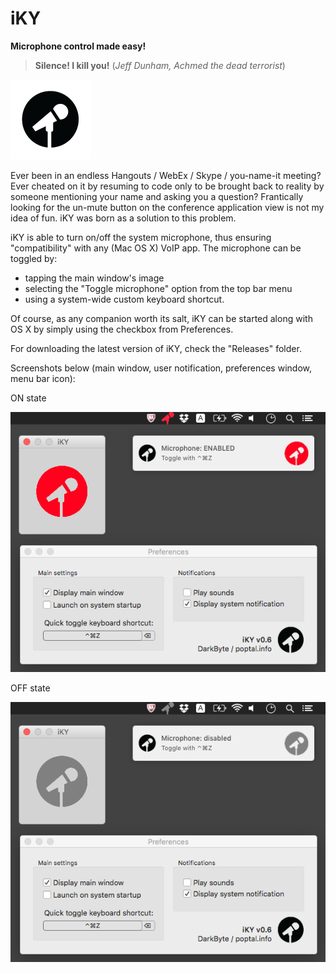 # iKY

**Microphone control made easy!**

> **Silence! I kill you!** (_Jeff Dunham, Achmed the dead terrorist_)

![](https://raw.githubusercontent.com/DarkByte/iKY/develop/iKY/Images/iky_icon.png)

Ever been in an endless Hangouts / WebEx / Skype / you-name-it meeting? Ever cheated on it by resuming to code only to be brought back to reality by someone mentioning your name and asking you a question? Frantically looking for the un-mute button on the conference application view is not my idea of fun. iKY was born as a solution to this problem.

iKY is able to turn on/off the system microphone, thus ensuring "compatibility" with any (Mac OS X) VoIP app. The microphone can be toggled by:
* tapping the main window's image
* selecting the "Toggle microphone" option from the top bar menu
* using a system-wide custom keyboard shortcut.

Of course, as any companion worth its salt, iKY can be started along with OS X by simply using the checkbox from Preferences.

For downloading the latest version of iKY, check the "Releases" folder.


Screenshots below (main window, user notification, preferences window, menu bar icon):

ON state

![iKY screenshot 1](iKY_on.png?raw=true "iKY screenshot 1")

OFF state

![iKY screenshot 2](iKY_off.png?raw=true "iKY screenshot 2")
